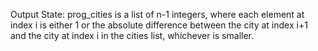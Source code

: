Output State: prog_cities is a list of n-1 integers, where each element at index i is either 1 or the absolute difference between the city at index i+1 and the city at index i in the cities list, whichever is smaller.
